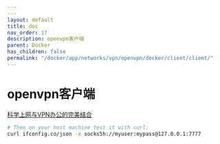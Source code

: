 ```yaml
---
---
layout: default
title: doc
nav_order: 17
description: openvpn客户端
parent: Docker
has_children: false
permalink: "/docker/app/networks/vpn/openvpn/docker/client/client/"
---
```


# openvpn客户端

[科学上网与VPN办公的完美结合](https://blog.long2ice.io/2023/03/%E7%A7%91%E5%AD%A6%E4%B8%8A%E7%BD%91%E4%B8%8Evpn%E5%8A%9E%E5%85%AC%E7%9A%84%E5%AE%8C%E7%BE%8E%E7%BB%93%E5%90%88/)

```bash
# Then on your host machine test it with curl:
curl ifconfig.co/json -x socks5h://myuser:mypass@127.0.0.1:7777
```
